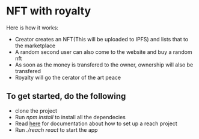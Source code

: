 # NFT with royalty

Here is how it works:
- Creator creates an NFT(This will be uploaded to IPFS) and lists that to the marketplace 
- A random second user can also come to the website and buy a random nft 
- As soon as the money is transfered to the owner, ownership will also be transfered 
- Royalty will go the cerator of the art peace 

## To get started, do the following 
- clone the project 
- Run *npm install* to install all the dependecies 
- Read [here]() for documentation about how to set up a reach project 
- Run *./reach react* to start the app  
